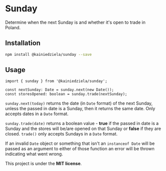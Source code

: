 # Sunday

Determine when the next Sunday is and whether it's open to trade in Poland.

## Installation

```bash
npm install @kainiedziela/sunday --save
```

## Usage

```TS
import { sunday } from '@kainiedziela/sunday';

const nextSunday: Date = sunday.next(new Date());
const storesOpened: boolean = sunday.trade(nextSunday);
```

`sunday.next(today)` returns the date (in `Date` format) of the next Sunday, unless the passed in date is a Sunday, then it returns the same date. Only accepts dates in a `Date` format.

`sunday.trade(date)` returns a boolean value - **true** if the passed in date is a Sunday and the stores will be/are opened on that Sunday or **false** if they are closed. `trade()` only accepts Sundays in a `Date` format.

If an invalid `Date` object or something that isn't an `instanceof Date` will be passed as an argument to either of those function an error will be thrown indicating what went wrong.

This project is under the **MIT license**.
